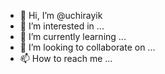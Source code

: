 - 👋 Hi, I’m @uchirayik
- 👀 I’m interested in ...
- 🌱 I’m currently learning ...
- 💞️ I’m looking to collaborate on ...
- 📫 How to reach me ...

<!---
uchirayik/uchirayik is a ✨ special ✨ repository because its `README.md` (this file) appears on your GitHub profile.
You can click the Preview link to take a look at your changes.
--->
